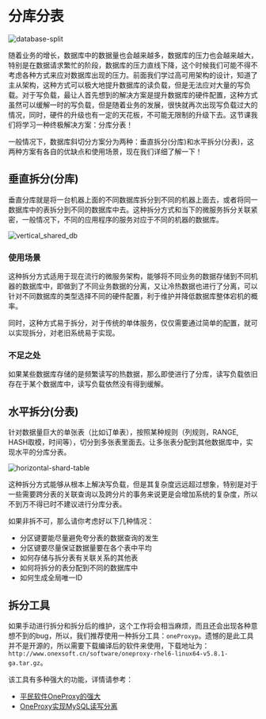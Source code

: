 # 分库分表

![database-split](https://tva1.sinaimg.cn/large/008i3skNly1gt78y5sc5fj30mo0ewjrv.jpg)

随着业务的增长，数据库中的数据量也会越来越多，数据库的压力也会越来越大，特别是在数据请求繁忙的阶段，数据库的压力直线下降，这个时候我们可能不得不考虑各种方式来应对数据库出现的压力。前面我们学过高可用架构的设计，知道了主从架构，这种方式可以极大地提升数据库的读负载，但是无法应对大量的写负载。对于写负载，最让人首先想到的解决方案是提升数据库的硬件配置，这种方式虽然可以缓解一时的写负载，但是随着业务的发展，很快就再次出现写负载过大的情况，同时，硬件的升级也有一定的天花板，不可能无限制的升级下去。这节课我们将学习一种终极解决方案：分库分表！

一般情况下，数据库斜切分方案分为两种：垂直拆分(分库)和水平拆分(分表)，这两种方案有各自的优缺点和使用场景，现在我们详细了解一下！

## 垂直拆分(分库)

垂直分库就是将一台机器上面的不同数据库拆分到不同的机器上面去，或者将同一数据库中的表拆分到不同的数据库中去。这种拆分方式和当下的微服务拆分关联紧密，一般情况下，不同的应用程序的服务对应于不同的机器的数据库。

![vertical_shared_db](https://tva1.sinaimg.cn/large/008i3skNly1gt7enrndr0j30e806wwem.jpg)

### 使用场景

这种拆分方式适用于现在流行的微服务架构，能够将不同业务的数据存储到不同机器的数据库中，即做到了不同业务数据的分离，又让冷热数据也进行了分离，可以针对不同数据库的类型选择不同的硬件配置，利于维护并降低数据库整体宕机的概率。

同时，这种方式易于拆分，对于传统的单体服务，仅仅需要通过简单的配置，就可以实现拆分，对老旧系统易于实现。

### 不足之处

如果某些数据库存储的是频繁读写的热数据，那么即使进行了分库，读写负载依旧存在于某个数据库中，读写负载依然没有得到缓解。

## 水平拆分(分表)

针对数据量巨大的单张表（比如订单表），按照某种规则（列规则，RANGE, HASH取模，时间等），切分到多张表里面去。让多张表分配到其他数据库中，实现水平的分库分表。

![horizontal-shard-table](https://tva1.sinaimg.cn/large/008i3skNgy1gt7f425ivvj308l04ja9y.jpg)

这种拆分方式能够从根本上解决写负载，但是其复杂度远远超过想象，特别是对于一些需要跨分表的关联查询以及跨分片的事务来说更是会增加系统的复杂度，所以不到万不得已时不建议进行分库分表。

如果非拆不可，那么请你考虑好以下几种情况：

* 分区键要能尽量避免夸分表的数据查询的发生
* 分区键要尽量保证数据量要在各个表中平均
* 如何存储与拆分表有关联关系的其他表
* 如何将拆分的表分配到不同的数据库中
* 如何生成全局唯一ID

## 拆分工具

如果手动进行拆分和拆分后的维护，这个工作将会相当麻烦，而且还会出现各种意想不到的bug，所以，我们推荐使用一种拆分工具：`oneProxyp`。遗憾的是此工具并不是开源的，所以需要下载编译后的软件来使用，下载地址为：`http://www.onexsoft.cn/software/oneproxy-rhel6-linux64-v5.8.1-ga.tar.gz`。

该工具有多种强大的功能，详情请参考：
* [平民软件OneProxy的强大](https://www.huaweicloud.com/articles/a3564dced0c1ae37d9dafc519bd1a01e.html)
* [OneProxy实现MySQL读写分离](https://www.jianshu.com/p/bdff77400b21)
